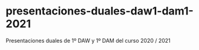 # presentaciones-duales-daw1-dam1-2021
Presentaciones duales de 1º DAW y 1º DAM del curso 2020 / 2021
